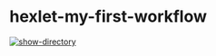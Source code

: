 # hexlet-my-first-workflow

[![show-directory](https://github.com/BEAR-AE/hexlet-my-first-workflow/actions/workflows/show-directory.yml/badge.svg)](https://github.com/BEAR-AE/hexlet-my-first-workflow/actions/workflows/show-directory.yml)